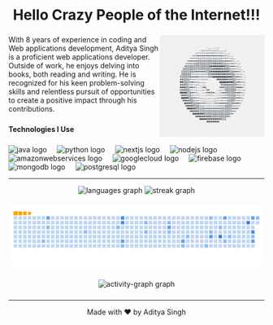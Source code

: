 <h1 align="center">Hello Crazy People of the Internet!!!</h1>

###

<img align="right" height="200" src="https://raw.githubusercontent.com/ARH-MNAJS/ARH-MNAJS/refs/heads/main/SURRPdY.gif"  />

###

<p align="left">With 8 years of experience in coding and Web applications development, Aditya Singh is a proficient web applications developer. Outside of work, he enjoys delving into books, both reading and writing. He is recognized for his keen problem-solving skills and relentless pursuit of opportunities to create a positive impact through his contributions.</p>

###

<h4 align="left">Technologies I Use</h4>

###

<div align="left">
  <img src="https://cdn.jsdelivr.net/gh/devicons/devicon/icons/java/java-original.svg" height="40" alt="java logo"  />
  <img width="12" />
  <img src="https://cdn.jsdelivr.net/gh/devicons/devicon/icons/python/python-original.svg" height="40" alt="python logo"  />
  <img width="12" />
  <img src="https://cdn.jsdelivr.net/gh/devicons/devicon/icons/nextjs/nextjs-original.svg" height="40" alt="nextjs logo"  />
  <img width="12" />
  <img src="https://cdn.jsdelivr.net/gh/devicons/devicon/icons/nodejs/nodejs-original.svg" height="40" alt="nodejs logo"  />
  <img width="12" />
  <img src="https://cdn.jsdelivr.net/gh/devicons/devicon/icons/amazonwebservices/amazonwebservices-plain-wordmark.svg" height="40" alt="amazonwebservices logo"  />
  <img width="12" />
  <img src="https://cdn.jsdelivr.net/gh/devicons/devicon/icons/googlecloud/googlecloud-original.svg" height="40" alt="googlecloud logo"  />
  <img width="12" />
  <img src="https://cdn.jsdelivr.net/gh/devicons/devicon/icons/firebase/firebase-plain.svg" height="40" alt="firebase logo"  />
  <img width="12" />
  <img src="https://cdn.jsdelivr.net/gh/devicons/devicon/icons/mongodb/mongodb-original.svg" height="40" alt="mongodb logo"  />
  <img width="12" />
  <img src="https://cdn.jsdelivr.net/gh/devicons/devicon/icons/postgresql/postgresql-original.svg" height="40" alt="postgresql logo"  />
</div>


---

<div align="center">
  <img src="https://github-readme-stats.vercel.app/api/top-langs?username=ARH-MNAJS&locale=en&hide_title=false&layout=compact&card_width=320&langs_count=6&theme=vue&hide_border=true&order=2&custom_title=Am%20Best%20Known%20For" height="150" alt="languages graph"  />
  <img src="https://streak-stats.demolab.com?user=ARH-MNAJS&locale=en&mode=daily&theme=vue&hide_border=true&border_radius=5&date_format=M%20j%5B,%20Y%5D&order=3" height="150" alt="streak graph"  />
</div>

###

<picture>
  <source media="(prefers-color-scheme: dark)" srcset="https://raw.githubusercontent.com/ARH-MNAJS/ARH-MNAJS/output/github-snake-dark.svg" />
  <source media="(prefers-color-scheme: light)" srcset="https://raw.githubusercontent.com/ARH-MNAJS/ARH-MNAJS/output/github-snake.svg" />
  <img alt="github-snake" src="https://raw.githubusercontent.com/ARH-MNAJS/ARH-MNAJS/output/ocean.gif" />
</picture>

###

<div align="center">
  <img src="https://github-readme-activity-graph.vercel.app/graph?username=ARH-MNAJS&radius=5&theme=github-light&area=true&order=5&custom_title=What%20I%20have%20been%20doing%20lately....&hide_border=true" height="250" alt="activity-graph graph"  />
</div>

###

---

<p align="center">Made with ❤️ by Aditya Singh</p>

###
